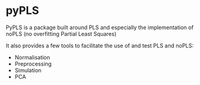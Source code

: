 # pyPLS

PyPLS is a package built around PLS and especially the implementation of noPLS (no overfitting Partial Least Squares)

It also provides a few tools to facilitate the use of and test PLS and noPLS:

- Normalisation
- Preprocessing
- Simulation
- PCA

